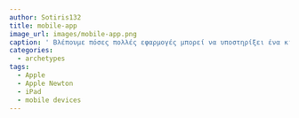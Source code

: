 ```yaml
---
author: Sotiris132
title: mobile-app
image_url: images/mobile-app.png
caption: ' Βλέπουμε πόσες πολλές εφαρμογές μπορεί να υποστηρίξει ένα κινητό '
categories:
  - archetypes
tags:
  - Apple
  - Apple Newton
  - iPad
  - mobile devices
---
```

